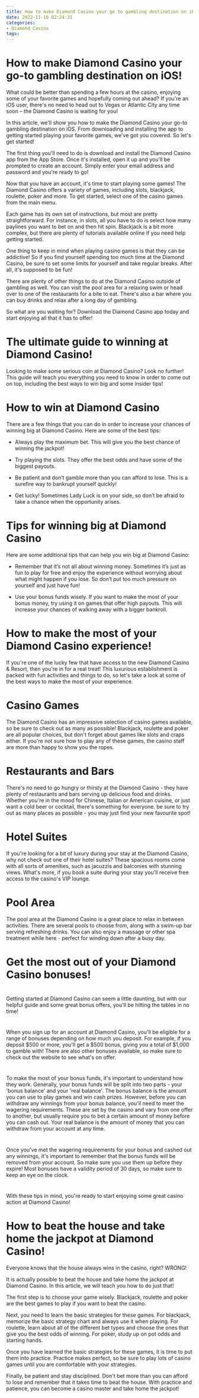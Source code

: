 ```yaml
---
title: How to make Diamond Casino your go to gambling destination on iOS!
date: 2022-11-16 02:24:31
categories:
- Diamond Casino
tags:
---
```



#  How to make Diamond Casino your go-to gambling destination on iOS!

What could be better than spending a few hours at the casino, enjoying some of your favorite games and hopefully coming out ahead? If you're an iOS user, there's no need to head out to Vegas or Atlantic City any time soon – the Diamond Casino is waiting for you!

In this article, we'll show you how to make the Diamond Casino your go-to gambling destination on iOS. From downloading and installing the app to getting started playing your favorite games, we've got you covered. So let's get started!

The first thing you'll need to do is download and install the Diamond Casino app from the App Store. Once it's installed, open it up and you'll be prompted to create an account. Simply enter your email address and password and you're ready to go!

Now that you have an account, it's time to start playing some games! The Diamond Casino offers a variety of games, including slots, blackjack, roulette, poker and more. To get started, select one of the casino games from the main menu.

Each game has its own set of instructions, but most are pretty straightforward. For instance, in slots, all you have to do is select how many paylines you want to bet on and then hit spin. Blackjack is a bit more complex, but there are plenty of tutorials available online if you need help getting started.

One thing to keep in mind when playing casino games is that they can be addictive! So if you find yourself spending too much time at the Diamond Casino, be sure to set some limits for yourself and take regular breaks. After all, it's supposed to be fun!

There are plenty of other things to do at the Diamond Casino outside of gambling as well. You can visit the pool area for a relaxing swim or head over to one of the restaurants for a bite to eat. There's also a bar where you can buy drinks and relax after a long day of gambling.

So what are you waiting for? Download the Diamond Casino app today and start enjoying all that it has to offer!

#  The ultimate guide to winning at Diamond Casino!

Looking to make some serious coin at Diamond Casino? Look no further! This guide will teach you everything you need to know in order to come out on top, including the best ways to win big and some insider tips!

# How to win at Diamond Casino

There are a few things that you can do in order to increase your chances of winning big at Diamond Casino. Here are some of the best tips:

- Always play the maximum bet. This will give you the best chance of winning the jackpot!

- Try playing the slots. They offer the best odds and have some of the biggest payouts.

- Be patient and don’t gamble more than you can afford to lose. This is a surefire way to bankrupt yourself quickly!

- Get lucky! Sometimes Lady Luck is on your side, so don’t be afraid to take a chance when the opportunity arises.

# Tips for winning big at Diamond Casino

Here are some additional tips that can help you win big at Diamond Casino:

- Remember that it’s not all about winning money. Sometimes it’s just as fun to play for free and enjoy the experience without worrying about what might happen if you lose. So don’t put too much pressure on yourself and just have fun!

- Use your bonus funds wisely. If you want to make the most of your bonus money, try using it on games that offer high payouts. This will increase your chances of walking away with a bigger bankroll.

#  How to make the most of your Diamond Casino experience!

If you're one of the lucky few that have access to the new Diamond Casino & Resort, then you're in for a real treat! This luxurious establishment is packed with fun activities and things to do, so let's take a look at some of the best ways to make the most of your experience.

# Casino Games

The Diamond Casino has an impressive selection of casino games available, so be sure to check out as many as possible! Blackjack, roulette and poker are all popular choices, but don't forget about games like slots and craps either. If you're not sure how to play any of these games, the casino staff are more than happy to show you the ropes.

# Restaurants and Bars

There's no need to go hungry or thirsty at the Diamond Casino - they have plenty of restaurants and bars serving up delicious food and drinks. Whether you're in the mood for Chinese, Italian or American cuisine, or just want a cold beer or cocktail, there's something for everyone. be sure to try out as many places as possible - you may just find your new favourite spot!

# Hotel Suites

If you're looking for a bit of luxury during your stay at the Diamond Casino, why not check out one of their hotel suites? These spacious rooms come with all sorts of amenities, such as jacuzzis and balconies with stunning views. What's more, if you book a suite during your stay you'll receive free access to the casino's VIP lounge.

# Pool Area

The pool area at the Diamond Casino is a great place to relax in between activities. There are several pools to choose from, along with a swim-up bar serving refreshing drinks. You can also enjoy a massage or other spa treatment while here - perfect for winding down after a busy day.

#  Get the most out of your Diamond Casino bonuses!

#

Getting started at Diamond Casino can seem a little daunting, but with our helpful guide and some great bonus offers, you'll be hitting the tables in no time!

#

When you sign up for an account at Diamond Casino, you'll be eligible for a range of bonuses depending on how much you deposit. For example, if you deposit $500 or more, you'll get a $500 bonus, giving you a total of $1,000 to gamble with! There are also other bonuses available, so make sure to check out the website to see what's on offer.

#

To make the most of your bonus funds, it's important to understand how they work. Generally, your bonus funds will be split into two parts - your 'bonus balance' and your 'real balance'. The bonus balance is the amount you can use to play games and win cash prizes. However, before you can withdraw any winnings from your bonus balance, you'll need to meet the wagering requirements. These are set by the casino and vary from one offer to another, but usually require you to bet a certain amount of money before you can cash out. Your real balance is the amount of money that you can withdraw from your account at any time.

#

Once you've met the wagering requirements for your bonus and cashed out any winnings, it's important to remember that the bonus funds will be removed from your account. So make sure you use them up before they expire! Most bonuses have a validity period of 30 days, so make sure to keep an eye on the clock.

#

With these tips in mind, you're ready to start enjoying some great casino action at Diamond Casino!

#  How to beat the house and take home the jackpot at Diamond Casino!

Everyone knows that the house always wins in the casino, right? WRONG!

It is actually possible to beat the house and take home the jackpot at Diamond Casino. In this article, we will teach you how to do just that!

The first step is to choose your game wisely. Blackjack, roulette and poker are the best games to play if you want to beat the casino.

Next, you need to learn the basic strategies for these games. For blackjack, memorize the basic strategy chart and always use it when playing. For roulette, learn about all of the different bet types and choose the ones that give you the best odds of winning. For poker, study up on pot odds and starting hands.

Once you have learned the basic strategies for these games, it is time to put them into practice. Practice makes perfect, so be sure to play lots of casino games until you are comfortable with your strategies.

Finally, be patient and stay disciplined. Don't bet more than you can afford to lose and remember that it takes time to beat the house. With practice and patience, you can become a casino master and take home the jackpot!